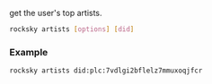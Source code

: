 get the user's top artists.

```bash
rocksky artists [options] [did]
```

### Example

```bash
rocksky artists did:plc:7vdlgi2bflelz7mmuxoqjfcr
```
